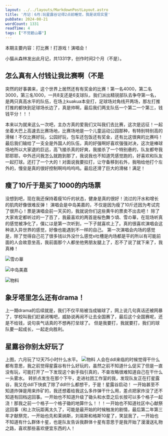 ```yaml
---
layout: ../../layouts/MarkdownPostLayout.astro
title: '月记｜6月:玩星露谷记得2点前睡觉，我是说现实里'
pubDate: 2024-08-21
wordCount: 1331
readTime: 4
tags: ["不觉碧山暮"]
---
```

本期主要内容：打比赛！打游戏！演唱会！

小猫从森林发出此月记，共1331字，创作时间2个月（不是）。

<!--more-->

## 怎么真有人付钱让我比赛啊（不是

突然的好事袭来，这个世界上居然还有有奖金的比赛！第一名4000，第二名3000，第三名1000，一共8支还是6支球队，我们派出精锐部队去争夺第一名，是两只真高水平的队伍，在场上kuakua本垒打，足球场对角线开两场，那左打推打推的都快到足球场长边了，真是帅啊，最后我们两支队伍一个第二一个第三，钱钱平分！！！

本来以为就来这么一次吧，主办方真的爱我们又叫我们去比赛，这次是远征！一起坐着大巴上高速去比赛场地，比赛场地是一个儿童运动公园那种，有特别特别高的滑梯！不仅比赛好玩，公园好玩，包车还包饭还有奖金，还有比这很爽的比赛吗！最后我们输给了一支全是外国人的队伍，真的好强啊好喜欢强强对决，这次是棒球场地所以大家退的巨远，高飞接杀真的好爽，我接杀了一个特别悬的，队友都夸我耶耶耶，中外还问我怎么就跑到那了，我说我也不知道凭感觉跑的，好喜欢和队友一起打球。还打了一个大的！对面说我要拉打，让守备移到右外，我啪给他打个左外的，慢垒是真的很好控制啊呜呜呜呜。最后还滑了巨大的滑梯！满足！

## 瘦了10斤于是买了1000的内场票
没想到吧，现在我还保持着瘦10斤的状态，健身是真的很好！流过的汗水和增长的肌肉好像很难反弹！
演唱会是中岛美嘉的，不仅是因为瘦了10斤还因为考试完了很开心！票是演唱会前一天买的，我就说你们这些黄牛的票卖不出去吧！
除了大家肯定都听过的一了百了，我最喜欢的两首是桜色舞う頃、雪の華，在现场听真的感觉被净化了，僕には是第一次听到，一下子就喜欢上了。真的很喜欢演唱会这种进入异世界的感觉，好像也能遇到不一样的自己。
第一次演唱会内场的感觉是，除了觉得自己花了很多钱以外没什么感觉x吐槽是内场都是平的所以有可能前面的人会故意坐高，我前面那个人都坐他男朋友腿上了，忍不了说了就下来了，我真棒！

![雪の華](https://c7.io/system/media_attachments/files/113/005/934/805/845/416/small/6cd6fdf65c8e6092.jpeg)

![中岛美嘉](https://c7.io/system/media_attachments/files/113/005/934/743/309/502/small/cb09efeacac55cd2.jpeg)

![物料](https://c7.io/system/media_attachments/files/112/999/328/120/266/573/small/93de600d173cbd54.jpeg)

## 象牙塔里怎么还有drama！
上一期drama的后续就是，我们不仅平局被当成输球了，网上说几句真话还被网暴了，学校叫我们赶紧闭嘴吧，威胁说再闹不让去全国赛了，最后这个全国赛呢，还是不给钱，说句丧气话真的不想再打垒球了。
但是我要打，我就要打，我们的球队要一起成长，一起走向胜利。

## 星露谷你别太好玩了
上图，六月玩了12天75小时什么水平。
![物料](https://c7.io/system/media_attachments/files/112/999/351/046/940/905/original/b4b681dcd7117473.png)
人会在ddl来临的时候觉得干什么都有意思，我之前觉得星露谷有什么好玩的，虽然之前不知道什么促买了但是一直没有玩，可能打开了一下发现这个新手指引真的，不查攻略很难知道自己在干什么一头雾水。
转折点发生在那个下午，走进社团工作室的我，发现队友正在打星露谷，我又在ddl下快疯了除了ddl什么都想干，于是！星露谷启动！
一开始甚至不知道炸弹是用来炸矿的，我还想着给我这么多炸弹干什么用，差点把家炸没了还不知道有回档这回事。一开始也不知道升级了锄头和水壶之后长按可以多个格子一起浇！那我之前一个格子一个格子锄的地算什么！！！一开始也不知道社区中心献祭这回事（和上次玩距离太久了，可能是最开始的时候触发的剧情，最后第二年第三年才献祭完，一开始也先和莱纳斯，刘易斯和格斯10星了，笑鼠我了，一开始也不知道有什么群体十星，也是队友告诉我群体十星有意思于是我开始了漫漫送礼物之路，喜欢那些喜欢便宜东西的人！


